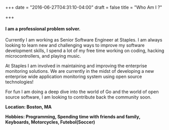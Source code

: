 +++
date = "2016-06-27T04:31:10-04:00"
draft = false
title = "Who Am I ?"

+++

#### I am a professional problem solver. 

Currently I am working as Senior Software Engineer at Staples. I am always looking to learn new and challenging ways to improve my software development skills, I spend a lot of my free time working on coding, hacking microcontrollers, and playing music.

At Staples I am involved in maintaining and improving the enterprise monitoring solutions. We are currently in the midst of developing a new enterprise wide application monitoring system using open source technologies!

For fun I am doing a deep dive into the world of Go and the world of open source software, I am looking to contribute back the community soon.

**Location: Boston, MA**  

**Hobbies: Programming, Spending time with friends and family, Keyboards, Motorcycles, Futebol(Soccer)**

